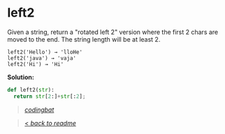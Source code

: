 # left2

Given a string, return a "rotated left 2" version where the first 2 chars are moved to the end. The string length will be at least 2.

```
left2('Hello') → 'lloHe'
left2('java') → 'vaja'
left2('Hi') → 'Hi'
```

**Solution:**

```python
def left2(str):
  return str[2:]+str[:2];
```

> _[codingbat](https://codingbat.com/prob/p160545)_

> [< _back to readme_](/README.md)